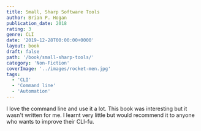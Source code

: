 ```yaml
---
title: Small, Sharp Software Tools
author: Brian P. Hogan
publication_date: 2018
rating: 3
genre: CLI
date: '2019-12-28T00:00:00+0000'
layout: book
draft: false
path: '/book/small-sharp-tools/'
category: 'Non-Fiction'
coverImage: '../images/rocket-men.jpg'
tags:
  - 'CLI'
  - 'Command line'
  - 'Automation'
---
```

I love the command line and use it a lot. This book was interesting but it wasn't written for me. I learnt very little but would recommend it to anyone who wants to improve their CLI-fu. 	